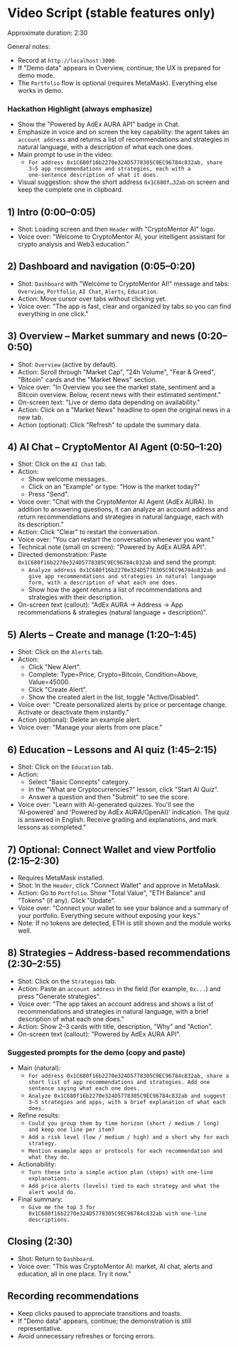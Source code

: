# Video Script (stable features only)

Approximate duration: 2:30

General notes:
- Record at `http://localhost:3000`.
- If "Demo data" appears in Overview, continue; the UX is prepared for demo mode.
- The `Portfolio` flow is optional (requires MetaMask). Everything else works in demo.

### Hackathon Highlight (always emphasize)
- Show the "Powered by AdEx AURA API" badge in Chat.
- Emphasize in voice and on screen the key capability: the agent takes an `account address` and returns a list of recommendations and strategies in natural language, with a description of what each one does.
- Main prompt to use in the video:
  - `For address 0x1C680f16b2270e324D5778305C9EC96784c832ab, share 3–5 app recommendations and strategies, each with a one‑sentence description of what it does.`
- Visual suggestion: show the short address `0x1C680f…32ab` on screen and keep the complete one in clipboard.

## 1) Intro (0:00–0:05)
- Shot: Loading screen and then `Header` with "CryptoMentor AI" logo.
- Voice over: "Welcome to CryptoMentor AI, your intelligent assistant for crypto analysis and Web3 education."

## 2) Dashboard and navigation (0:05–0:20)
- Shot: `Dashboard` with "Welcome to CryptoMentor AI!" message and tabs: `Overview`, `Portfolio`, `AI Chat`, `Alerts`, `Education`.
- Action: Move cursor over tabs without clicking yet.
- Voice over: "The app is fast, clear and organized by tabs so you can find everything in one click."

## 3) Overview – Market summary and news (0:20–0:50)
- Shot: `Overview` (active by default).
- Action: Scroll through "Market Cap", "24h Volume", "Fear & Greed", "Bitcoin" cards and the "Market News" section.
- Voice over: "In Overview you see the market state, sentiment and a Bitcoin overview. Below, recent news with their estimated sentiment."
- On-screen text: "Live or demo data depending on availability."
 - Action: Click on a "Market News" headline to open the original news in a new tab.
 - Action (optional): Click "Refresh" to update the summary data.

## 4) AI Chat – CryptoMentor AI Agent (0:50–1:20)
- Shot: Click on the `AI Chat` tab.
- Action:
  - Show welcome messages.
  - Click on an "Example" or type: "How is the market today?"
  - Press "Send".
- Voice over: "Chat with the CryptoMentor AI Agent (AdEx AURA). In addition to answering questions, it can analyze an account address and return recommendations and strategies in natural language, each with its description."
- Action: Click "Clear" to restart the conversation.
- Voice over: "You can restart the conversation whenever you want."
 - Technical note (small on screen): "Powered by AdEx AURA API".
 - Directed demonstration: Paste `0x1C680f16b2270e324D5778305C9EC96784c832ab` and send the prompt:
   - `Analyze address 0x1C680f16b2270e324D5778305C9EC96784c832ab and give app recommendations and strategies in natural language form, with a description of what each one does.`
   - Show how the agent returns a list of recommendations and strategies with their description.
 - On-screen text (callout): "AdEx AURA → Address → App recommendations & strategies (natural language + description)".

## 5) Alerts – Create and manage (1:20–1:45)
- Shot: Click on the `Alerts` tab.
- Action:
  - Click "New Alert".
  - Complete: Type=Price, Crypto=Bitcoin, Condition=Above, Value=45000.
  - Click "Create Alert".
  - Show the created alert in the list, toggle "Active/Disabled".
- Voice over: "Create personalized alerts by price or percentage change. Activate or deactivate them instantly."
- Action (optional): Delete an example alert.
- Voice over: "Manage your alerts from one place."

## 6) Education – Lessons and AI quiz (1:45–2:15)
- Shot: Click on the `Education` tab.
- Action:
  - Select "Basic Concepts" category.
  - In the "What are Cryptocurrencies?" lesson, click "Start AI Quiz".
  - Answer a question and then "Submit" to see the score.
- Voice over: "Learn with AI-generated quizzes. You'll see the 'AI‑powered' and 'Powered by AdEx AURA/OpenAI)' indication. The quiz is answered in English. Receive grading and explanations, and mark lessons as completed."

## 7) Optional: Connect Wallet and view Portfolio (2:15–2:30)
- Requires MetaMask installed.
- Shot: In the `Header`, click "Connect Wallet" and approve in MetaMask.
- Action: Go to `Portfolio`. Show "Total Value", "ETH Balance" and "Tokens" (if any). Click "Update".
- Voice over: "Connect your wallet to see your balance and a summary of your portfolio. Everything secure without exposing your keys."
- Note: If no tokens are detected, ETH is still shown and the module works well.

## 8) Strategies – Address-based recommendations (2:30–2:55)
- Shot: Click on the `Strategies` tab.
- Action: Paste an `account address` in the field (for example, `0x...`) and press "Generate strategies".
- Voice over: "The app takes an account address and shows a list of recommendations and strategies in natural language, with a brief description of what each one does."
- Action: Show 2–3 cards with title, description, "Why" and "Action".
 - On-screen text (callout): "Powered by AdEx AURA API".

### Suggested prompts for the demo (copy and paste)
- Main (natural):
  - `For address 0x1C680f16b2270e324D5778305C9EC96784c832ab, share a short list of app recommendations and strategies. Add one sentence saying what each one does.`
  - `Analyze 0x1C680f16b2270e324D5778305C9EC96784c832ab and suggest 3–5 strategies and apps, with a brief explanation of what each does.`
- Refine results:
  - `Could you group them by time horizon (short / medium / long) and keep one line per item?`
  - `Add a risk level (low / medium / high) and a short why for each strategy.`
  - `Mention example apps or protocols for each recommendation and what they do.`
- Actionability:
  - `Turn these into a simple action plan (steps) with one‑line explanations.`
  - `Add price alerts (levels) tied to each strategy and what the alert would do.`
- Final summary:
  - `Give me the top 3 for 0x1C680f16b2270e324D5778305C9EC96784c832ab with one‑line descriptions.`

## Closing (2:30)
- Shot: Return to `Dashboard`.
- Voice over: "This was CryptoMentor AI: market, AI chat, alerts and education, all in one place. Try it now."

## Recording recommendations
- Keep clicks paused to appreciate transitions and toasts.
- If "Demo data" appears, continue; the demonstration is still representative.
- Avoid unnecessary refreshes or forcing errors.


